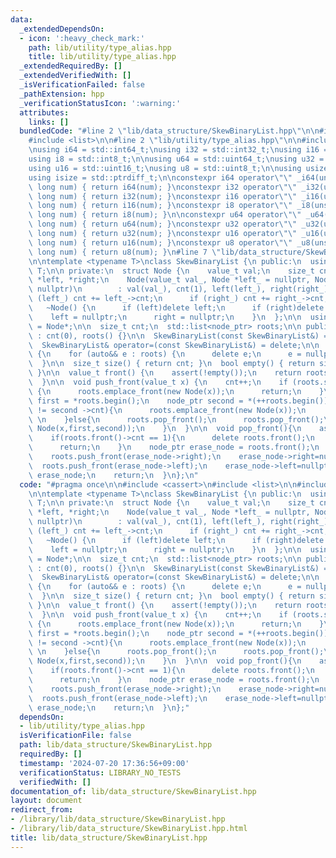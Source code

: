 ```yaml
---
data:
  _extendedDependsOn:
  - icon: ':heavy_check_mark:'
    path: lib/utility/type_alias.hpp
    title: lib/utility/type_alias.hpp
  _extendedRequiredBy: []
  _extendedVerifiedWith: []
  _isVerificationFailed: false
  _pathExtension: hpp
  _verificationStatusIcon: ':warning:'
  attributes:
    links: []
  bundledCode: "#line 2 \"lib/data_structure/SkewBinaryList.hpp\"\n\n#include <cassert>\n\
    #include <list>\n\n#line 2 \"lib/utility/type_alias.hpp\"\n\n#include <cstdint>\n\
    \nusing i64 = std::int64_t;\nusing i32 = std::int32_t;\nusing i16 = std::int16_t;\n\
    using i8 = std::int8_t;\n\nusing u64 = std::uint64_t;\nusing u32 = std::uint32_t;\n\
    using u16 = std::uint16_t;\nusing u8 = std::uint8_t;\n\nusing usize = std::size_t;\n\
    using isize = std::ptrdiff_t;\n\nconstexpr i64 operator\"\" _i64(unsigned long\
    \ long num) { return i64(num); }\nconstexpr i32 operator\"\" _i32(unsigned long\
    \ long num) { return i32(num); }\nconstexpr i16 operator\"\" _i16(unsigned long\
    \ long num) { return i16(num); }\nconstexpr i8 operator\"\" _i8(unsigned long\
    \ long num) { return i8(num); }\n\nconstexpr u64 operator\"\" _u64(unsigned long\
    \ long num) { return u64(num); }\nconstexpr u32 operator\"\" _u32(unsigned long\
    \ long num) { return u32(num); }\nconstexpr u16 operator\"\" _u16(unsigned long\
    \ long num) { return u16(num); }\nconstexpr u8 operator\"\" _u8(unsigned long\
    \ long num) { return u8(num); }\n#line 7 \"lib/data_structure/SkewBinaryList.hpp\"\
    \n\ntemplate <typename T>\nclass SkewBinaryList {\n public:\n  using value_t =\
    \ T;\n\n private:\n  struct Node {\n    value_t val;\n    size_t cnt;\n    Node\
    \ *left, *right;\n    Node(value_t val_, Node *left_ = nullptr, Node *right_ =\
    \ nullptr)\n        : val(val_), cnt(1), left(left_), right(right_) {\n      if\
    \ (left_) cnt += left_->cnt;\n      if (right_) cnt += right_->cnt;\n    }\n \
    \   ~Node() {\n      if (left)delete left;\n      if (right)delete right;\n  \
    \    left = nullptr;\n      right = nullptr;\n    }\n  };\n\n  using node_ptr\
    \ = Node*;\n\n  size_t cnt;\n  std::list<node_ptr> roots;\n\n public:\n  SkewBinaryList()\
    \ : cnt(0), roots() {}\n\n  SkewBinaryList(const SkewBinaryList&) = delete;\n\
    \  SkewBinaryList& operator=(const SkewBinaryList&) = delete;\n\n  ~SkewBinaryList()\
    \ {\n    for (auto&& e : roots) {\n      delete e;\n      e = nullptr;\n    }\n\
    \  }\n\n  size_t size() { return cnt; }\n  bool empty() { return size() == 0;\
    \ }\n\n  value_t front() {\n    assert(!empty());\n    return roots.front()->val;\n\
    \  }\n\n  void push_front(value_t x) {\n    cnt++;\n    if (roots.size() < 2)\
    \ {\n      roots.emplace_front(new Node(x));\n      return;\n    }\n    node_ptr\
    \ first = *roots.begin();\n    node_ptr second = *(++roots.begin());\n    if(first->cnt\
    \ != second ->cnt){\n      roots.emplace_front(new Node(x));\n      return;  \
    \ \n    }else{\n      roots.pop_front();\n      roots.pop_front();\n      roots.emplace_front(new\
    \ Node(x,first,second));\n    }\n  }\n\n  void pop_front(){\n    assert(!empty());\n\
    \    if(roots.front()->cnt == 1){\n      delete roots.front();\n      roots.pop_front();\n\
    \      return;\n    }\n    node_ptr erase_node = roots.front();\n    roots.pop_front();\n\
    \    roots.push_front(erase_node->right);\n    erase_node->right=nullptr;\n  \
    \  roots.push_front(erase_node->left);\n    erase_node->left=nullptr;\n    delete\
    \ erase_node;\n    return;\n  }\n};\n"
  code: "#pragma once\n\n#include <cassert>\n#include <list>\n\n#include \"../utility/type_alias.hpp\"\
    \n\ntemplate <typename T>\nclass SkewBinaryList {\n public:\n  using value_t =\
    \ T;\n\n private:\n  struct Node {\n    value_t val;\n    size_t cnt;\n    Node\
    \ *left, *right;\n    Node(value_t val_, Node *left_ = nullptr, Node *right_ =\
    \ nullptr)\n        : val(val_), cnt(1), left(left_), right(right_) {\n      if\
    \ (left_) cnt += left_->cnt;\n      if (right_) cnt += right_->cnt;\n    }\n \
    \   ~Node() {\n      if (left)delete left;\n      if (right)delete right;\n  \
    \    left = nullptr;\n      right = nullptr;\n    }\n  };\n\n  using node_ptr\
    \ = Node*;\n\n  size_t cnt;\n  std::list<node_ptr> roots;\n\n public:\n  SkewBinaryList()\
    \ : cnt(0), roots() {}\n\n  SkewBinaryList(const SkewBinaryList&) = delete;\n\
    \  SkewBinaryList& operator=(const SkewBinaryList&) = delete;\n\n  ~SkewBinaryList()\
    \ {\n    for (auto&& e : roots) {\n      delete e;\n      e = nullptr;\n    }\n\
    \  }\n\n  size_t size() { return cnt; }\n  bool empty() { return size() == 0;\
    \ }\n\n  value_t front() {\n    assert(!empty());\n    return roots.front()->val;\n\
    \  }\n\n  void push_front(value_t x) {\n    cnt++;\n    if (roots.size() < 2)\
    \ {\n      roots.emplace_front(new Node(x));\n      return;\n    }\n    node_ptr\
    \ first = *roots.begin();\n    node_ptr second = *(++roots.begin());\n    if(first->cnt\
    \ != second ->cnt){\n      roots.emplace_front(new Node(x));\n      return;  \
    \ \n    }else{\n      roots.pop_front();\n      roots.pop_front();\n      roots.emplace_front(new\
    \ Node(x,first,second));\n    }\n  }\n\n  void pop_front(){\n    assert(!empty());\n\
    \    if(roots.front()->cnt == 1){\n      delete roots.front();\n      roots.pop_front();\n\
    \      return;\n    }\n    node_ptr erase_node = roots.front();\n    roots.pop_front();\n\
    \    roots.push_front(erase_node->right);\n    erase_node->right=nullptr;\n  \
    \  roots.push_front(erase_node->left);\n    erase_node->left=nullptr;\n    delete\
    \ erase_node;\n    return;\n  }\n};"
  dependsOn:
  - lib/utility/type_alias.hpp
  isVerificationFile: false
  path: lib/data_structure/SkewBinaryList.hpp
  requiredBy: []
  timestamp: '2024-07-20 17:36:56+09:00'
  verificationStatus: LIBRARY_NO_TESTS
  verifiedWith: []
documentation_of: lib/data_structure/SkewBinaryList.hpp
layout: document
redirect_from:
- /library/lib/data_structure/SkewBinaryList.hpp
- /library/lib/data_structure/SkewBinaryList.hpp.html
title: lib/data_structure/SkewBinaryList.hpp
---
```

